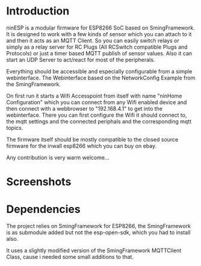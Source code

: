 # Introduction

ninESP is a modular firmware for ESP8266 SoC based on SmingFramework.
It is designed to work with a few kinds of sensor which you can attach to it
and then it acts as an MQTT Client. So you can easily switch relays or simply as a
relay server for RC Plugs (All RCSwitch compatible Plugs and Protocols) or just a
timer based MQTT publish of sensor values. Also it can start an UDP Server to act/react
for most of the peripherals.

Everything should be accessible and especially configurable from a simple webinterface.
The Webinterface based on the NetworkConfig Example from the SmingFramework.

On first run it starts a Wifi Accesspoint from itself with name "ninHome Configuration"
which you can connect from any Wifi enabled device and then connect with a webbrowser
to "192.168.4.1" to get into the webinterface.
There you can first configure the Wifi it should connect to, the mqtt settings and the 
connected periphals and the corresponding mqtt topics.

The firmware itself should be mostly compatible to the closed source firmware for the
inwall esp8266 which you can buy on ebay.

Any contribution is very warm welcome...

# Screenshots

<screenshots here>

# Dependencies

The project relies on SmingFramework for ESP8266, the SmingFramework is as submodule added but not the 
esp-open-sdk, which you had to install also.

It uses a slightly modified version of the SmingFramework MQTTClient Class, cause i needed
some small additions to that.



   